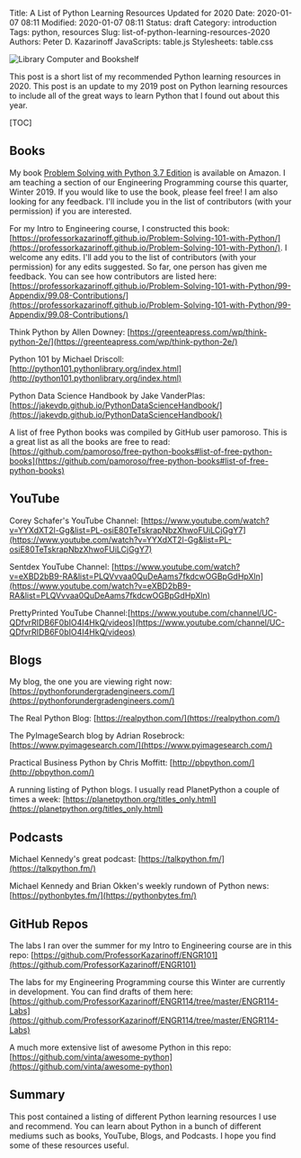 Title: A List of Python Learning Resources Updated for 2020
Date: 2020-01-07 08:11
Modified: 2020-01-07 08:11
Status: draft
Category: introduction
Tags: python, resources
Slug: list-of-python-learning-resources-2020
Authors: Peter D. Kazarinoff
JavaScripts: table.js
Stylesheets: table.css

![Library Computer and Bookshelf]({static}/posts/resources/images/computer_in_library.png)

This post is a short list of my recommended Python learning resources in 2020. This post is an update to my 2019 post on Python learning resources to include all of the great ways to learn Python that I found out about this year.

[TOC]

## Books

My book [Problem Solving with Python 3.7 Edition](https://www.amazon.com/Problem-Solving-Python-3-7-open-source/dp/1693405415) is available on Amazon. I am teaching a section of our Engineering Programming course this quarter, Winter 2019. If you would like to use the book, please feel free! I am also looking for any feedback. I'll include you in the list of contributors (with your permission) if you are interested.

For my Intro to Engineering course, I constructed this book: [https://professorkazarinoff.github.io/Problem-Solving-101-with-Python/](https://professorkazarinoff.github.io/Problem-Solving-101-with-Python/). I welcome any edits. I'll add you to the list of contributors (with your permission) for any edits suggested. So far, one person has given me feedback. You can see how contributors are listed here: [https://professorkazarinoff.github.io/Problem-Solving-101-with-Python/99-Appendix/99.08-Contributions/](https://professorkazarinoff.github.io/Problem-Solving-101-with-Python/99-Appendix/99.08-Contributions/)

Think Python by Allen Downey: [https://greenteapress.com/wp/think-python-2e/](https://greenteapress.com/wp/think-python-2e/)

Python 101 by Michael Driscoll: [http://python101.pythonlibrary.org/index.html](http://python101.pythonlibrary.org/index.html)

Python Data Science Handbook by Jake VanderPlas: [https://jakevdp.github.io/PythonDataScienceHandbook/](https://jakevdp.github.io/PythonDataScienceHandbook/)

A list of free Python books was compiled by GitHub user pamoroso. This is a great list as all the books are free to read: [https://github.com/pamoroso/free-python-books#list-of-free-python-books](https://github.com/pamoroso/free-python-books#list-of-free-python-books)

## YouTube

Corey Schafer's YouTube Channel: [https://www.youtube.com/watch?v=YYXdXT2l-Gg&list=PL-osiE80TeTskrapNbzXhwoFUiLCjGgY7](https://www.youtube.com/watch?v=YYXdXT2l-Gg&list=PL-osiE80TeTskrapNbzXhwoFUiLCjGgY7)

Sentdex YouTube Channel: [https://www.youtube.com/watch?v=eXBD2bB9-RA&list=PLQVvvaa0QuDeAams7fkdcwOGBpGdHpXln](https://www.youtube.com/watch?v=eXBD2bB9-RA&list=PLQVvvaa0QuDeAams7fkdcwOGBpGdHpXln)

PrettyPrinted YouTube Channel:[https://www.youtube.com/channel/UC-QDfvrRIDB6F0bIO4I4HkQ/videos](https://www.youtube.com/channel/UC-QDfvrRIDB6F0bIO4I4HkQ/videos)

## Blogs

My blog, the one you are viewing right now: [https://pythonforundergradengineers.com/](https://pythonforundergradengineers.com/)

The Real Python Blog: [https://realpython.com/](https://realpython.com/)

The PyImageSearch blog by Adrian Rosebrock: [https://www.pyimagesearch.com/](https://www.pyimagesearch.com/)

Practical Business Python by Chris Moffitt: [http://pbpython.com/](http://pbpython.com/)

A running listing of Python blogs. I usually read PlanetPython a couple of times a week: [https://planetpython.org/titles_only.html](https://planetpython.org/titles_only.html)

## Podcasts

Michael Kennedy's great podcast: [https://talkpython.fm/](https://talkpython.fm/)

Michael Kennedy and Brian Okken's weekly rundown of Python news: [https://pythonbytes.fm/](https://pythonbytes.fm/)

## GitHub Repos

The labs I ran over the summer for my Intro to Engineering course are in this repo: [https://github.com/ProfessorKazarinoff/ENGR101](https://github.com/ProfessorKazarinoff/ENGR101)


The labs for my Engineering Programming course this Winter are currently in development. You can find drafts of them here: [https://github.com/ProfessorKazarinoff/ENGR114/tree/master/ENGR114-Labs](https://github.com/ProfessorKazarinoff/ENGR114/tree/master/ENGR114-Labs)

A much more extensive list of awesome Python in this repo: [https://github.com/vinta/awesome-python](https://github.com/vinta/awesome-python)

## Summary

This post contained a listing of different Python learning resources I use and recommend. You can learn about Python in a bunch of different mediums such as books, YouTube, Blogs, and Podcasts. I hope you find some of these resources useful.
